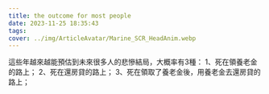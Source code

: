 ```yaml
---
title: the outcome for most people
date: 2023-11-25 18:35:43
tags:
cover: ../img/ArticleAvatar/Marine_SCR_HeadAnim.webp
---
```


這些年越來越能預估到未來很多人的悲慘結局，大概率有3種：
1、死在領養老金的路上；
2、死在還房貸的路上；
3、死在領取了養老金後，用養老金去還房貸的路上；


